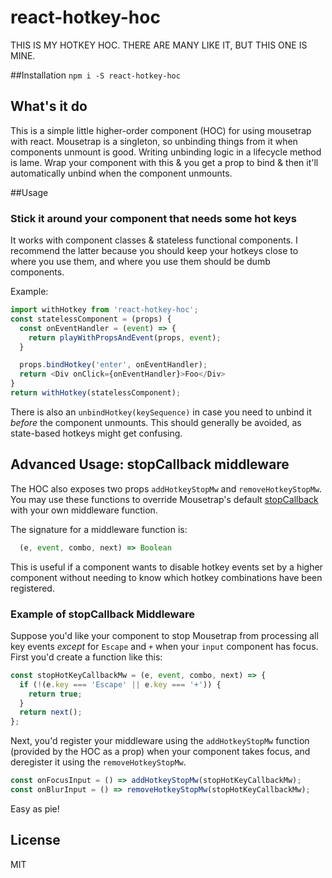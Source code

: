 # react-hotkey-hoc
THIS IS MY HOTKEY HOC. THERE ARE MANY LIKE IT, BUT THIS ONE IS MINE.

##Installation
`npm i -S react-hotkey-hoc`

## What's it do
This is a simple little higher-order component (HOC) for using mousetrap with react.
Mousetrap is a singleton, so unbinding things from it when components unmount is good.
Writing unbinding logic in a lifecycle method is lame.
Wrap your component with this & you get a prop to bind & then it'll automatically unbind when the component unmounts.

##Usage

### Stick it around your component that needs some hot keys

It works with component classes & stateless functional components.
I recommend the latter because you should keep your hotkeys close to where you use them,
and where you use them should be dumb components.

Example:

```js
import withHotkey from 'react-hotkey-hoc';
const statelessComponent = (props) {
  const onEventHandler = (event) => {
    return playWithPropsAndEvent(props, event);
  }

  props.bindHotkey('enter', onEventHandler);
  return <Div onClick={onEventHandler}>Foo</Div>
}
return withHotkey(statelessComponent);
```

There is also an `unbindHotkey(keySequence)` in case you need to unbind it _before_ the component unmounts. This should generally be avoided, as state-based hotkeys might get confusing.

## Advanced Usage: stopCallback middleware

The HOC also exposes two props `addHotkeyStopMw` and `removeHotkeyStopMw`.
You may use these functions to override Mousetrap's default
[stopCallback](https://craig.is/killing/mice#api.stopCallback) with your
own middleware function.

The signature for a middleware function is:

```javascript
  (e, event, combo, next) => Boolean
```

This is useful if a component wants to disable hotkey events set by a
higher component without needing to know which hotkey combinations have
been registered.

### Example of stopCallback Middleware

Suppose you'd like your component to stop Mousetrap from processing all
key events _except_ for `Escape` and `+` when your `input` component has
focus. First you'd create a function like this:

```javascript
const stopHotKeyCallbackMw = (e, event, combo, next) => {
  if (!(e.key === 'Escape' || e.key === '+')) {
    return true;
  }
  return next();
};
```

Next, you'd register your middleware using the `addHotkeyStopMw` function
(provided by the HOC as a prop) when your component takes focus, and
deregister it using the `removeHotkeyStopMw`.

```javascript
const onFocusInput = () => addHotkeyStopMw(stopHotKeyCallbackMw);
const onBlurInput = () => removeHotkeyStopMw(stopHotKeyCallbackMw);
```

Easy as pie!

## License

MIT
